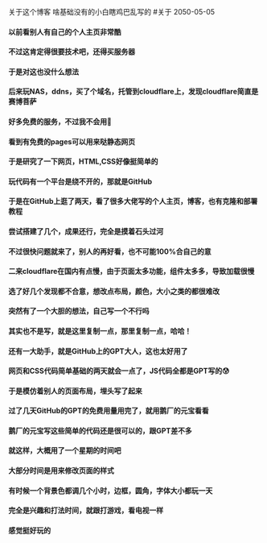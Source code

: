 关于这个博客
啥基础没有的小白瞎鸡巴乱写的
#关于
2050-05-05
#### 以前看别人有自己的个人主页非常酷  
#### 不过这肯定得很要技术吧，还得买服务器  
#### 于是对这也没什么想法
#### 后来玩NAS，ddns，买了个域名，托管到cloudflare上，发现cloudflare简直是赛博菩萨
#### 好多免费的服务，不过我不会用🐶	
#### 看到有免费的pages可以用来哒静态网页
#### 于是研究了一下网页，HTML,CSS好像挺简单的
#### 玩代码有一个平台是绕不开的，那就是GitHub
#### 于是在GitHub上逛了两天，看了很多大佬写的个人主页，博客，也有克隆和部署教程
#### 尝试搭建了几个，成果还行，完全是摸着石头过河
#### 不过很快问题就来了，别人的再好看，也不可能100%合自己的意
#### 二来cloudflare在国内有点慢，由于页面太多功能，组件太多多，导致加载很慢
#### 选了好几个发现都不合意，想改点布局，颜色，大小之类的都很难改
#### 突然有了一个大胆的想法，自己写一个不行吗
#### 其实也不是写，就是这里复制一点，那里复制一点，哈哈！
#### 还有一大助手，就是GitHub上的GPT大人，这也太好用了
#### 网页和CSS代码简单基础的两天就会一点了，JS代码全都是GPT写的😰
#### 于是模仿着别人的页面布局，埋头写了起来
#### 过了几天GitHub的GPT的免费用量用完了，就用鹅厂的元宝看看
#### 鹅厂的元宝写这些简单的代码还是很可以的，跟GPT差不多
#### 就这样，大概用了一个星期的时间吧
#### 大部分时间是用来修改页面的样式
#### 有时候一个背景色都调几个小时，边框，圆角，字体大小都玩一天
#### 完全是兴趣和打法时间，就跟打游戏，看电视一样
#### 感觉挺好玩的
